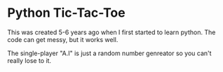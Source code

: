 # Python Tic-Tac-Toe

This was created 5-6 years ago when I first started to learn python. The code can get messy, but it works well.

The single-player "A.I" is just a random number genreator so you can't really lose to it.